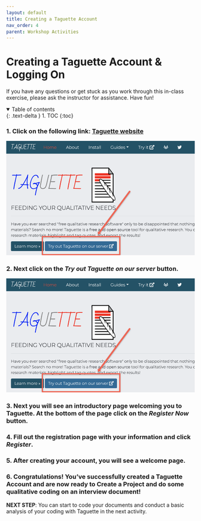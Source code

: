 ```yaml
---
layout: default
title: Creating a Taguette Account
nav_order: 4
parent: Workshop Activities
---
```

# Creating a Taguette Account & Logging On

If you have any questions or get stuck as you work through this in-class exercise, please ask the instructor for assistance.  Have fun!

<details open markdown="block">
  <summary>
    Table of contents
  </summary>
  {: .text-delta }
1. TOC
{:toc}
</details>

### 1. Click on the following link: [Taguette website](https://www.taguette.org) ###
![Click on the Try it out Taguette on our server button](/images/taguette-account-1.png)

### 2. Next click on the _Try out Taguette on our server_ button. ###
![Click on the Register Now button](/images/taguette-account-1.png)

### 3. Next you will see an introductory page welcoming you to Taguette. At the bottom of the page click on the _Register Now_ button. ###

### 4. Fill out the registration page with your information and click _Register_.

### 5. After creating your account, you will see a welcome page. ###

### 6. Congratulations! You’ve successfully created a Taguette Account and are now ready to Create a Project and do some qualitative coding on an interview document! ###

**NEXT STEP**: You can start to code your documents and conduct a basic analysis of your coding with Taguette in the next activity.
